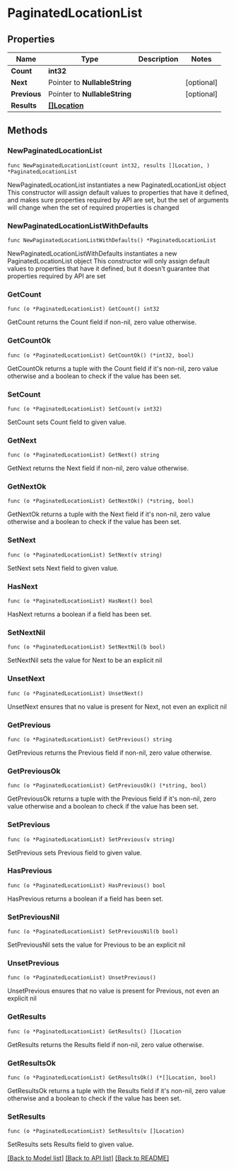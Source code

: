 # PaginatedLocationList

## Properties

Name | Type | Description | Notes
------------ | ------------- | ------------- | -------------
**Count** | **int32** |  | 
**Next** | Pointer to **NullableString** |  | [optional] 
**Previous** | Pointer to **NullableString** |  | [optional] 
**Results** | [**[]Location**](Location.md) |  | 

## Methods

### NewPaginatedLocationList

`func NewPaginatedLocationList(count int32, results []Location, ) *PaginatedLocationList`

NewPaginatedLocationList instantiates a new PaginatedLocationList object
This constructor will assign default values to properties that have it defined,
and makes sure properties required by API are set, but the set of arguments
will change when the set of required properties is changed

### NewPaginatedLocationListWithDefaults

`func NewPaginatedLocationListWithDefaults() *PaginatedLocationList`

NewPaginatedLocationListWithDefaults instantiates a new PaginatedLocationList object
This constructor will only assign default values to properties that have it defined,
but it doesn't guarantee that properties required by API are set

### GetCount

`func (o *PaginatedLocationList) GetCount() int32`

GetCount returns the Count field if non-nil, zero value otherwise.

### GetCountOk

`func (o *PaginatedLocationList) GetCountOk() (*int32, bool)`

GetCountOk returns a tuple with the Count field if it's non-nil, zero value otherwise
and a boolean to check if the value has been set.

### SetCount

`func (o *PaginatedLocationList) SetCount(v int32)`

SetCount sets Count field to given value.


### GetNext

`func (o *PaginatedLocationList) GetNext() string`

GetNext returns the Next field if non-nil, zero value otherwise.

### GetNextOk

`func (o *PaginatedLocationList) GetNextOk() (*string, bool)`

GetNextOk returns a tuple with the Next field if it's non-nil, zero value otherwise
and a boolean to check if the value has been set.

### SetNext

`func (o *PaginatedLocationList) SetNext(v string)`

SetNext sets Next field to given value.

### HasNext

`func (o *PaginatedLocationList) HasNext() bool`

HasNext returns a boolean if a field has been set.

### SetNextNil

`func (o *PaginatedLocationList) SetNextNil(b bool)`

 SetNextNil sets the value for Next to be an explicit nil

### UnsetNext
`func (o *PaginatedLocationList) UnsetNext()`

UnsetNext ensures that no value is present for Next, not even an explicit nil
### GetPrevious

`func (o *PaginatedLocationList) GetPrevious() string`

GetPrevious returns the Previous field if non-nil, zero value otherwise.

### GetPreviousOk

`func (o *PaginatedLocationList) GetPreviousOk() (*string, bool)`

GetPreviousOk returns a tuple with the Previous field if it's non-nil, zero value otherwise
and a boolean to check if the value has been set.

### SetPrevious

`func (o *PaginatedLocationList) SetPrevious(v string)`

SetPrevious sets Previous field to given value.

### HasPrevious

`func (o *PaginatedLocationList) HasPrevious() bool`

HasPrevious returns a boolean if a field has been set.

### SetPreviousNil

`func (o *PaginatedLocationList) SetPreviousNil(b bool)`

 SetPreviousNil sets the value for Previous to be an explicit nil

### UnsetPrevious
`func (o *PaginatedLocationList) UnsetPrevious()`

UnsetPrevious ensures that no value is present for Previous, not even an explicit nil
### GetResults

`func (o *PaginatedLocationList) GetResults() []Location`

GetResults returns the Results field if non-nil, zero value otherwise.

### GetResultsOk

`func (o *PaginatedLocationList) GetResultsOk() (*[]Location, bool)`

GetResultsOk returns a tuple with the Results field if it's non-nil, zero value otherwise
and a boolean to check if the value has been set.

### SetResults

`func (o *PaginatedLocationList) SetResults(v []Location)`

SetResults sets Results field to given value.



[[Back to Model list]](../README.md#documentation-for-models) [[Back to API list]](../README.md#documentation-for-api-endpoints) [[Back to README]](../README.md)


